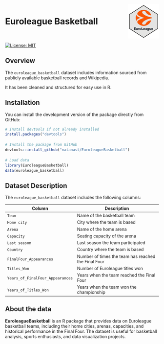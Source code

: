 
<br> <img src="man/figures/logo_nobg.png" align="right" width="100"/>

# Euroleague Basketball <br> <br>

[![License:
MIT](https://img.shields.io/badge/License-MIT-yellow.svg)](LICENSE)

## Overview

The `euroleague_basketball` dataset includes information sourced from
publicly available basketball records and Wikipedia.

It has been cleaned and structured for easy use in R.

## Installation

You can install the development version of the package directly from
GitHub:

``` r
# Install devtools if not already installed
install.packages("devtools")

# Install the package from GitHub
devtools::install_github("natanast/EuroleagueBasketball")

# Load data
library(EuroleagueBasketball)
data(euroleague_basketball)
```

## Dataset Description

The `euroleague_basketball` dataset includes the following columns:

| **Column** | **Description** |
|----|----|
| `Team` | Name of the basketball team |
| `Home city` | City where the team is based |
| `Arena` | Name of the home arena |
| `Capacity` | Seating capacity of the arena |
| `Last season` | Last season the team participated |
| `Country` | Country where the team is based |
| `FinalFour_Appearances` | Number of times the team has reached the Final Four |
| `Titles_Won` | Number of Euroleague titles won |
| `Years_of_FinalFour_Appearances` | Years when the team reached the Final Four |
| `Years_of_Titles_Won` | Years when the team won the championship |

## About the data

**EuroleagueBasketball** is an R package that provides data on
Euroleague basketball teams, including their home cities, arenas,
capacities, and historical performance in the Final Four. The dataset is
useful for basketball analysis, sports enthusiasts, and data
visualization projects.
